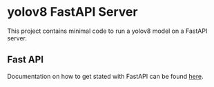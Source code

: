 # yolov8 FastAPI Server

This project contains minimal code to run a yolov8 model on a FastAPI server.

## Fast API

Documentation on how to get stated with FastAPI can be found [here](https://fastapi.tiangolo.com/).
